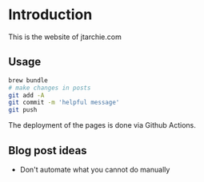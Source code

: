# Introduction

This is the website of jtarchie.com

## Usage

```bash
brew bundle
# make changes in posts
git add -A
git commit -m 'helpful message'
git push
```

The deployment of the pages is done via Github Actions.

## Blog post ideas

- Don't automate what you cannot do manually
